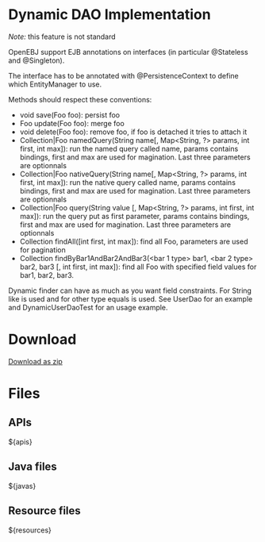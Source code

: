 # Dynamic DAO Implementation

*Note:* this feature is not standard

OpenEBJ support EJB annotations on interfaces (in particular @Stateless and @Singleton).

The interface has to be annotated with @PersistenceContext to define which EntityManager to use.

Methods should respect these conventions:
* void save(Foo foo): persist foo
* Foo update(Foo foo): merge foo
* void delete(Foo foo): remove foo, if foo is detached it tries to attach it
* Collection<Foo>|Foo namedQuery(String name[, Map<String, ?> params, int first, int max]): run the named query called name, params contains bindings, first and max are used for magination. Last three parameters are optionnals
* Collection<Foo>|Foo nativeQuery(String name[, Map<String, ?> params, int first, int max]): run the native query called name, params contains bindings, first and max are used for magination. Last three parameters are optionnals
* Collection<Foo>|Foo query(String value [, Map<String, ?> params, int first, int max]): run the query put as first parameter, params contains bindings, first and max are used for magination. Last three parameters are optionnals
* Collection<Foo> findAll([int first, int max]): find all Foo, parameters are used for pagination
* Collection<Foo> findByBar1AndBar2AndBar3(<bar 1 type> bar1, <bar 2 type> bar2, <bar3 type> bar3 [, int first, int max]): find all Foo with specified field values for bar1, bar2, bar3.

Dynamic finder can have as much as you want field constraints. For String like is used and for other type equals is used. See UserDao for an example and DynamicUserDaoTest for an usage example. 

# Download

[Download as zip](${zip})

# Files

## APIs

${apis}

## Java files

${javas}

## Resource files

${resources}
